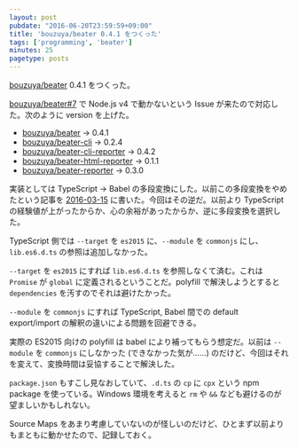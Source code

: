 ```yaml
---
layout: post
pubdate: "2016-06-20T23:59:59+09:00"
title: 'bouzuya/beater 0.4.1 をつくった'
tags: ['programming', 'beater']
minutes: 25
pagetype: posts
---
```

[bouzuya/beater][] 0.4.1 をつくった。

[bouzuya/beater#7](https://github.com/bouzuya/beater/issues/7) で Node.js v4 で動かないという Issue が来たので対応した。次のように version を上げた。

- [bouzuya/beater][] -> 0.4.1
- [bouzuya/beater-cli][] -> 0.2.4
- [bouzuya/beater-cli-reporter][] -> 0.4.2
- [bouzuya/beater-html-reporter][] -> 0.1.1
- [bouzuya/beater-reporter][] -> 0.3.0

実装としては TypeScript -> Babel の多段変換にした。以前この多段変換をやめたという記事を [2016-03-15][] に書いた。今回はその逆だ。以前より TypeScript の経験値が上がったからか、心の余裕があったからか、逆に多段変換を選択した。

TypeScript 側では `--target` を `es2015` に、`--module` を `commonjs` にし、`lib.es6.d.ts` の参照は追加しなかった。

`--target` を `es2015` にすれば `lib.es6.d.ts` を参照しなくて済む。これは `Promise` が `global` に定義されるということだ。polyfill で解決しようとすると `dependencies` を汚すのでそれは避けたかった。

`--module` を `commonjs` にすれば TypeScript, Babel 間での default export/import の解釈の違いによる問題を回避できる。

実際の ES2015 向けの polyfill は babel により補ってもらう想定だ。以前は `--module` を `commonjs` にしなかった (できなかった気が……) のだけど、今回はそれを変えて、変換時間は妥協することで解決した。

`package.json` もすこし見なおしていて、`.d.ts` の `cp` に `cpx` という npm package を使っている。Windows 環境を考えると `rm` や `&&` なども避けるのが望ましいかもしれない。

Source Maps をあまり考慮していないのが怪しいのだけど、ひとまず以前よりもまともに動かせたので、記録しておく。

[2016-03-15]: http://blog.bouzuya.net/2016/03/15/
[bouzuya/beater-cli-reporter]: https://github.com/bouzuya/beater-cli-reporter
[bouzuya/beater-cli]: https://github.com/bouzuya/beater-cli
[bouzuya/beater-html-reporter]: https://github.com/bouzuya/beater-html-reporter
[bouzuya/beater-reporter]: https://github.com/bouzuya/beater-reporter
[bouzuya/beater]: https://github.com/bouzuya/beater
